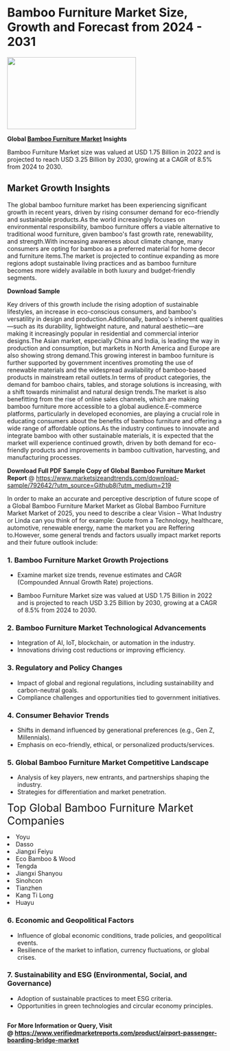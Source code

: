 <H1>Bamboo Furniture Market Size, Growth and Forecast from 2024 - 2031</H1><img class="aligncenter size-medium wp-image-584254" src="https://thirdeyenews.in/wp-content/uploads/2024/09/Global-Market-Research-300x168.jpeg" alt="" width="300" height="168" /><p><strong>Global&nbsp;<a href="https://www.marketsizeandtrends.com/download-sample/792642/?utm_source=Github8j?utm_medium=219">Bamboo Furniture Market</a> Insights</strong></p><p>Bamboo Furniture Market size was valued at USD 1.75 Billion in 2022 and is projected to reach USD 3.25 Billion by 2030, growing at a CAGR of 8.5% from 2024 to 2030.</p><p><h2>Market Growth Insights</h2> <p>The global bamboo furniture market has been experiencing significant growth in recent years, driven by rising consumer demand for eco-friendly and sustainable products.As the world increasingly focuses on environmental responsibility, bamboo furniture offers a viable alternative to traditional wood furniture, given bamboo's fast growth rate, renewability, and strength.With increasing awareness about climate change, many consumers are opting for bamboo as a preferred material for home decor and furniture items.The market is projected to continue expanding as more regions adopt sustainable living practices and as bamboo furniture becomes more widely available in both luxury and budget-friendly segments.</p> <p><strong>Download Sample</strong></p> <p>Key drivers of this growth include the rising adoption of sustainable lifestyles, an increase in eco-conscious consumers, and bamboo's versatility in design and production.Additionally, bamboo's inherent qualities—such as its durability, lightweight nature, and natural aesthetic—are making it increasingly popular in residential and commercial interior designs.The Asian market, especially China and India, is leading the way in production and consumption, but markets in North America and Europe are also showing strong demand.This growing interest in bamboo furniture is further supported by government incentives promoting the use of renewable materials and the widespread availability of bamboo-based products in mainstream retail outlets.In terms of product categories, the demand for bamboo chairs, tables, and storage solutions is increasing, with a shift towards minimalist and natural design trends.The market is also benefitting from the rise of online sales channels, which are making bamboo furniture more accessible to a global audience.E-commerce platforms, particularly in developed economies, are playing a crucial role in educating consumers about the benefits of bamboo furniture and offering a wide range of affordable options.As the industry continues to innovate and integrate bamboo with other sustainable materials, it is expected that the market will experience continued growth, driven by both demand for eco-friendly products and improvements in bamboo cultivation, harvesting, and manufacturing processes.</p> <p><span class=""><strong>Download Full PDF Sample Copy of Global Bamboo Furniture Market Report</strong> @ <a href="https://www.marketsizeandtrends.com/download-sample/792642/?utm_source=Github8j?utm_medium=219" target="_blank">https://www.marketsizeandtrends.com/download-sample/792642/?utm_source=Github8j?utm_medium=219</a></span></p><p>In order to make an accurate and perceptive description of future scope of a Global&nbsp;Bamboo Furniture Market Market as Global&nbsp;Bamboo Furniture Market Market of 2025, you need to describe a clear Vision &ndash; What Industry or Linda can you think of for example: Quote from a Technology, healthcare, automotive, renewable energy, name the market you are Reffering to.However, some general trends and factors usually impact market reports and their future outlook include:</p><h3>1.&nbsp;<strong>Bamboo Furniture Market Growth Projections</strong></h3><ul><li>Examine market size trends, revenue estimates and CAGR (Compounded Annual Growth Rate) projections.</li><li><p>Bamboo Furniture Market size was valued at USD 1.75 Billion in 2022 and is projected to reach USD 3.25 Billion by 2030, growing at a CAGR of 8.5% from 2024 to 2030.</p></li></ul><h3>2.&nbsp;<strong>Bamboo Furniture Market Technological Advancements</strong></h3><ul><li>Integration of AI, IoT, blockchain, or automation in the industry.</li><li>Innovations driving cost reductions or improving efficiency.</li></ul><h3>3.&nbsp;<strong>Regulatory and Policy Changes</strong></h3><ul><li>Impact of global and regional regulations, including sustainability and carbon-neutral goals.</li><li>Compliance challenges and opportunities tied to government initiatives.</li></ul><h3>4.&nbsp;<strong>Consumer Behavior Trends</strong></h3><ul><li>Shifts in demand influenced by generational preferences (e.g., Gen Z, Millennials).</li><li>Emphasis on eco-friendly, ethical, or personalized products/services.</li></ul><h3>5.&nbsp;<strong>Global Bamboo Furniture Market Competitive Landscape</strong></h3><ul><li>Analysis of key players, new entrants, and partnerships shaping the industry.</li><li>Strategies for differentiation and market penetration.</li></ul><p data-pm-slice="1 1 []"><span style="color: inherit; font-family: inherit; font-size: 25px;">Top Global Bamboo Furniture Market Companies</span></p><div class="" data-test-id=""><p><li>Yoyu</li><li> Dasso</li><li> Jiangxi Feiyu</li><li> Eco Bamboo & Wood</li><li> Tengda</li><li> Jiangxi Shanyou</li><li> Sinohcon</li><li> Tianzhen</li><li> Kang Ti Long</li><li> Huayu</li></p></div><h3>6.&nbsp;<strong>Economic and Geopolitical Factors</strong></h3><ul><li>Influence of global economic conditions, trade policies, and geopolitical events.</li><li>Resilience of the market to inflation, currency fluctuations, or global crises.</li></ul><h3>7.&nbsp;<strong>Sustainability and ESG (Environmental, Social, and Governance)</strong></h3><ul><li>Adoption of sustainable practices to meet ESG criteria.</li><li>Opportunities in green technologies and circular economy principles.</li></ul><h2><strong style="font-size: 14px;">For More Information or Query, Visit @&nbsp;</strong><a style="background-color: #ffffff; font-size: 14px;" href="https://www.marketsizeandtrends.com/report/bamboo-furniture-market/" target="_blank">https://www.verifiedmarketreports.com/product/airport-passenger-boarding-bridge-market</a></h2>